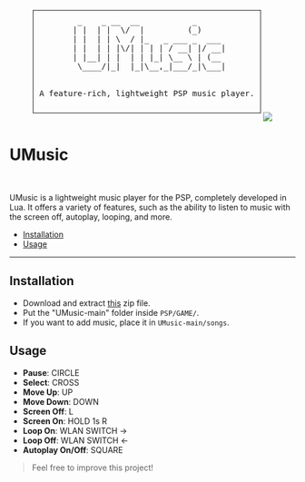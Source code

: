 <div align="center">
  <pre style="display: inline-block; border: 1px solid; padding: 10px;">
  _    _ __  __           _      
 | |  | |  \/  |         (_)     
 | |  | | \  / |_   _ ___ _  ___ 
 | |  | | |\/| | | | / __| |/ __|
 | |__| | |  | | |_| \__ \ | (__ 
  \____/|_|  |_|\__,_|___/_|\___|
<br>
A feature-rich, lightweight PSP music player.
 </pre>
<img src="images/presentation.png">
</div>

# UMusic  

<div style="display: inline;">
    <img src="https://img.shields.io/badge/written in-lua-2C3333" alt=""/>
    <img src="https://img.shields.io/badge/version-v0.1.0-2C3333" alt=""/>
</div>

<br>

UMusic is a lightweight music player for the PSP, completely developed in Lua. It offers a variety of features, such as the ability to listen to music with the screen off, autoplay, looping, and more.

- [Installation](https://github.com/rdWei/UMusic#installation)
- [Usage](https://github.com/rdWei/UMusic#usage)

---

## Installation

- Download and extract [this](https://github.com/rdWei/UMusic/releases/download/v0.1.0/UMusic-main.zip) zip file.
- Put the "UMusic-main" folder inside `PSP/GAME/`.
- If you want to add music, place it in `UMusic-main/songs`.

## Usage

- **Pause**: CIRCLE
- **Select**: CROSS
- **Move Up**: UP
- **Move Down**: DOWN
- **Screen Off**: L
- **Screen On**: HOLD 1s R
- **Loop On**: WLAN SWITCH ->
- **Loop Off**: WLAN SWITCH <-
- **Autoplay On/Off**: SQUARE

>Feel free to improve this project!